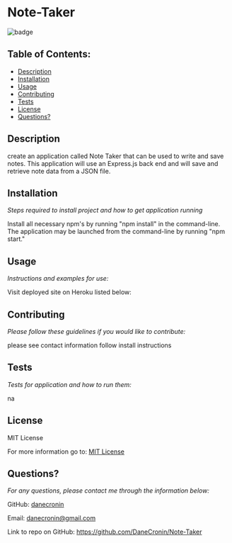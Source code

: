 # Note-Taker
  ![badge](https://img.shields.io/badge/License-MIT-yellow.svg)

  ## Table of Contents:
  * [Description](#Description)
  * [Installation](#installation)
  * [Usage](#usage)
  * [Contributing](#Contributing)
  * [Tests](#Tests)
  * [License](#License)
  * [Questions?](#questions)

  ## Description
   create an application called Note Taker that can be used to write and save notes. This application will use an Express.js back end and will save and retrieve note data from a JSON file.

  ## Installation
  *Steps required to install project and how to get application running*
  
  Install all necessary npm's by running "npm install" in the command-line. The application may be launched from the command-line by running "npm start."

  ## Usage
  *Instructions and examples for use:*

  Visit deployed site on Heroku listed below:

  ## Contributing
  *Please follow these guidelines if you would like to contribute:*

  please see contact information follow install instructions

  ## Tests
  *Tests for application and how to run them:*

  na

  ## License
  
  MIT License

  For more information go to: [MIT License](https://choosealicense.com/licenses/mit/)

  ## Questions?

  *For any questions, please contact me through the information below:*
 
  GitHub: [danecronin](https://github.com/danecronin)

  Email: danecronin@gmail.com

  Link to repo on GitHub: https://github.com/DaneCronin/Note-Taker

